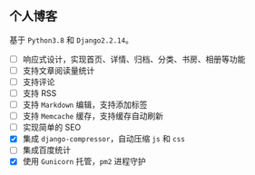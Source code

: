 ## 个人博客

基于 `Python3.8` 和 `Django2.2.14`。

- [ ] 响应式设计，实现首页、详情、归档、分类、书房、相册等功能
- [ ] 支持文章阅读量统计
- [ ] 支持评论
- [ ] 支持 RSS
- [ ] 支持 `Markdown` 编辑，支持添加标签
- [ ] 支持 `Memcache` 缓存，支持缓存自动刷新
- [ ] 实现简单的 SEO
- [x] 集成 `django-compressor`，自动压缩 `js` 和 `css`
- [ ] 集成百度统计
- [x] 使用 `Gunicorn` 托管，`pm2` 进程守护
